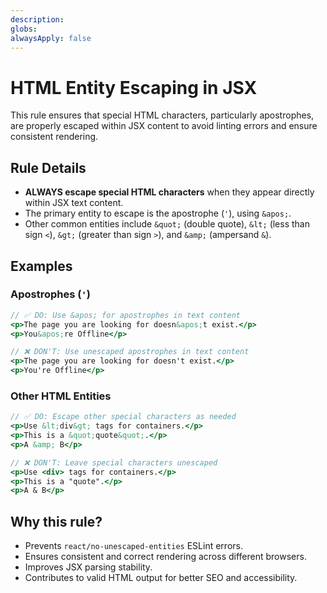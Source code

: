 ```yaml
---
description: 
globs: 
alwaysApply: false
---
```

# HTML Entity Escaping in JSX

This rule ensures that special HTML characters, particularly apostrophes, are properly escaped within JSX content to avoid linting errors and ensure consistent rendering.

## **Rule Details**

- **ALWAYS escape special HTML characters** when they appear directly within JSX text content.
- The primary entity to escape is the apostrophe (`'`), using `&apos;`.
- Other common entities include `&quot;` (double quote), `&lt;` (less than sign `<`), `&gt;` (greater than sign `>`), and `&amp;` (ampersand `&`).

## **Examples**

### **Apostrophes (`'`)**

```jsx
// ✅ DO: Use &apos; for apostrophes in text content
<p>The page you are looking for doesn&apos;t exist.</p>
<p>You&apos;re Offline</p>

// ❌ DON'T: Use unescaped apostrophes in text content
<p>The page you are looking for doesn't exist.</p>
<p>You're Offline</p>
```

### **Other HTML Entities**

```jsx
// ✅ DO: Escape other special characters as needed
<p>Use &lt;div&gt; tags for containers.</p>
<p>This is a &quot;quote&quot;.</p>
<p>A &amp; B</p>

// ❌ DON'T: Leave special characters unescaped
<p>Use <div> tags for containers.</p>
<p>This is a "quote".</p>
<p>A & B</p>
```

## **Why this rule?**

- Prevents `react/no-unescaped-entities` ESLint errors.
- Ensures consistent and correct rendering across different browsers.
- Improves JSX parsing stability.
- Contributes to valid HTML output for better SEO and accessibility.
